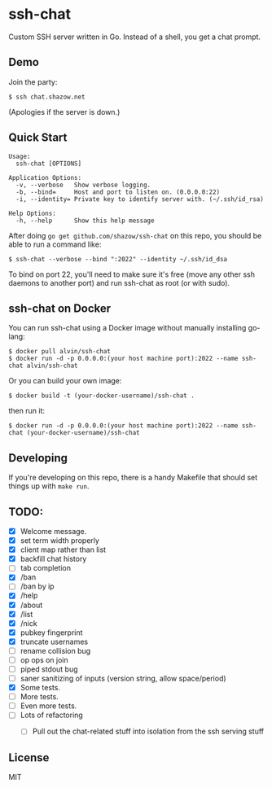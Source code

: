 # ssh-chat

Custom SSH server written in Go. Instead of a shell, you get a chat prompt.

## Demo

Join the party:

```
$ ssh chat.shazow.net
```

(Apologies if the server is down.)


## Quick Start

```
Usage:
  ssh-chat [OPTIONS]

Application Options:
  -v, --verbose   Show verbose logging.
  -b, --bind=     Host and port to listen on. (0.0.0.0:22)
  -i, --identity= Private key to identify server with. (~/.ssh/id_rsa)

Help Options:
  -h, --help      Show this help message
```

After doing `go get github.com/shazow/ssh-chat` on this repo, you should be able
to run a command like:

```
$ ssh-chat --verbose --bind ":2022" --identity ~/.ssh/id_dsa
```

To bind on port 22, you'll need to make sure it's free (move any other ssh
daemons to another port) and run ssh-chat as root (or with sudo).

## ssh-chat on Docker

You can run ssh-chat using a Docker image without manually installing go-lang:

```
$ docker pull alvin/ssh-chat
$ docker run -d -p 0.0.0.0:(your host machine port):2022 --name ssh-chat alvin/ssh-chat
```

Or you can build your own image:

```
$ docker build -t (your-docker-username)/ssh-chat .
```

then run it:

```
$ docker run -d -p 0.0.0.0:(your host machine port):2022 --name ssh-chat (your-docker-username)/ssh-chat
```

## Developing

If you're developing on this repo, there is a handy Makefile that should set
things up with `make run`.


## TODO:

* [x] Welcome message.
* [x] set term width properly
* [x] client map rather than list
* [x] backfill chat history
* [ ] tab completion
* [x] /ban
* [ ] /ban by ip
* [x] /help
* [x] /about
* [x] /list
* [x] /nick
* [x] pubkey fingerprint
* [x] truncate usernames
* [ ] rename collision bug
* [ ] op ops on join
* [ ] piped stdout bug
* [ ] saner sanitizing of inputs (version string, allow space/period)
* [x] Some tests.
* [ ] More tests.
* [ ] Even more tests.
* [ ] Lots of refactoring
  * [ ] Pull out the chat-related stuff into isolation from the ssh serving
    stuff


## License

MIT
